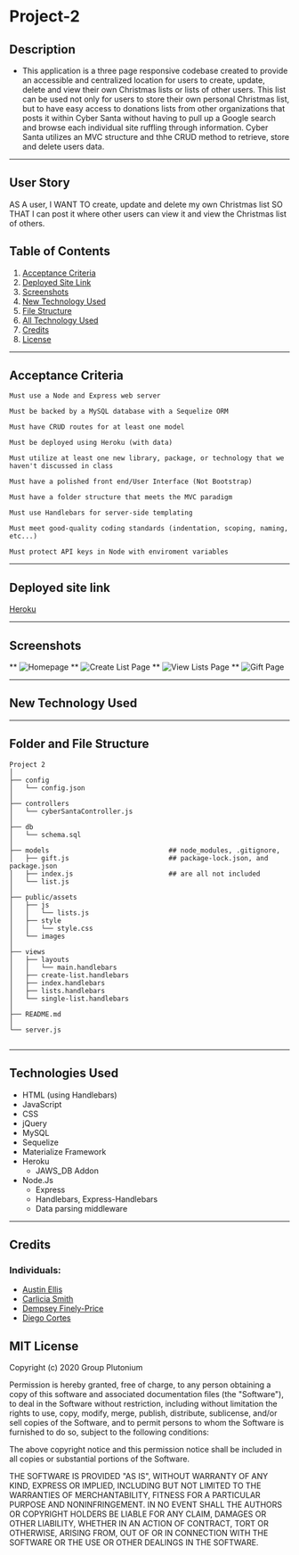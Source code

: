 # Project-2

## Description
* This application is a three page responsive codebase created to provide an accessible and centralized location for   users to create, update, delete and view their own Christmas lists or lists of other users. This list can be used not only for users to store their own personal Christmas list, but to have easy access to donations lists from other organizations that posts it within Cyber Santa without having to pull up a Google search and browse each individual site ruffling through information. Cyber Santa utilizes an MVC structure and thhe CRUD method to retrieve, store and delete users data. 

***

## User Story 

AS A user,
I WANT TO create, update and delete my own Christmas list 
SO THAT I can post it where other users can view it and view the Christmas list of others. 


## Table of Contents

1. [Acceptance Criteria](#crit)
2. [Deployed Site Link](#link) 
3. [Screenshots](#scrshot)
4. [New Technology Used](#newtech)
5. [File Structure](#filestruc)
6. [All Technology Used](#tech)
7. [Credits](#credit)
8. [License](#lice)

***

<a name="crit"></a>

## Acceptance Criteria 

```
Must use a Node and Express web server

Must be backed by a MySQL database with a Sequelize ORM

Must have CRUD routes for at least one model

Must be deployed using Heroku (with data)

Must utilize at least one new library, package, or technology that we haven't discussed in class

Must have a polished front end/User Interface (Not Bootstrap)

Must have a folder structure that meets the MVC paradigm

Must use Handlebars for server-side templating

Must meet good-quality coding standards (indentation, scoping, naming, etc...)

Must protect API keys in Node with enviroment variables
```
***

<a name="link"></a>

## Deployed site link

[Heroku]()

***

<a name="scrshot"></a>

## Screenshots

** ![Homepage](/public/assets/cyber-santa-homepage.png)
** ![Create List Page](/public/assets/cyber-santa-create-list-page.png)
** ![View Lists Page](/public/assets/cyber-santa-view-lists-page.png)
** ![Gift Page](/public/assets/cyber-santa-gift-page.png)
***

<a name="newtech"></a>

## New Technology Used

***

<a name="filestruc"></a>

## Folder and File Structure

```
Project 2
│
├── config                   
│   └── config.json                       
│          
├── controllers 
│   └── cyberSantaController.js             
│
├── db 
│   └── schema.sql
│
├── models                              ## node_modules, .gitignore, 
│   ├── gift.js                         ## package-lock.json, and package.json 
│   ├── index.js                        ## are all not included
│   └── list.js  
│
├── public/assets 
│   ├── js
│   │   └── lists.js 
│   ├── style
│   │   └── style.css 
│   └── images 
│
├── views 
│   ├── layouts 
│   │   └── main.handlebars 
│   ├── create-list.handlebars
│   ├── index.handlebars
│   ├── lists.handlebars
│   └── single-list.handlebars
│    
├── README.md
│
└── server.js                 
 
```
***

<a name="tech"></a>

## Technologies Used

* HTML (using Handlebars)
* JavaScript
* CSS 
* jQuery
* MySQL
* Sequelize
* Materialize Framework
* Heroku
    * JAWS_DB Addon
* Node.Js
   * Express
   * Handlebars, Express-Handlebars
   * Data parsing middleware

***

## Credits

### Individuals:
* [Austin Ellis](https://github.com/Adellis95)
* [Carlicia Smith](https://github.com/smith-carlicia)
* [Dempsey Finely-Price](https://github.com/Dempsey496)
* [Diego Cortes](https://github.com/diegocortes4)

<a name="lice"></a>

## MIT License

Copyright (c) 2020 Group Plutonium

Permission is hereby granted, free of charge, to any person obtaining a copy
of this software and associated documentation files (the "Software"), to deal
in the Software without restriction, including without limitation the rights
to use, copy, modify, merge, publish, distribute, sublicense, and/or sell
copies of the Software, and to permit persons to whom the Software is
furnished to do so, subject to the following conditions:

The above copyright notice and this permission notice shall be included in all
copies or substantial portions of the Software.

THE SOFTWARE IS PROVIDED "AS IS", WITHOUT WARRANTY OF ANY KIND, EXPRESS OR
IMPLIED, INCLUDING BUT NOT LIMITED TO THE WARRANTIES OF MERCHANTABILITY,
FITNESS FOR A PARTICULAR PURPOSE AND NONINFRINGEMENT. IN NO EVENT SHALL THE
AUTHORS OR COPYRIGHT HOLDERS BE LIABLE FOR ANY CLAIM, DAMAGES OR OTHER
LIABILITY, WHETHER IN AN ACTION OF CONTRACT, TORT OR OTHERWISE, ARISING FROM,
OUT OF OR IN CONNECTION WITH THE SOFTWARE OR THE USE OR OTHER DEALINGS IN THE
SOFTWARE.
